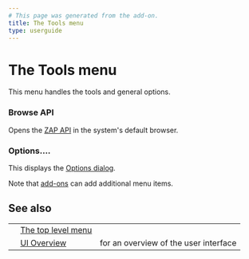 ```yaml
---
# This page was generated from the add-on.
title: The Tools menu
type: userguide
---
```


# The Tools menu

This menu handles the tools and general options.

### Browse API

Opens the [ZAP API](/docs/desktop/start/features/api/) in the system's default browser.

### Options....

This displays the [Options dialog](/docs/desktop/ui/dialogs/options/).


Note that [add-ons](/docs/desktop/start/features/addons/) can add additional menu items.

## See also

|   |                                                |                                       |
|---|------------------------------------------------|---------------------------------------|
|   | [The top level menu](/docs/desktop/ui/tlmenu/) |                                       |
|   | [UI Overview](/docs/desktop/ui/)               | for an overview of the user interface |
